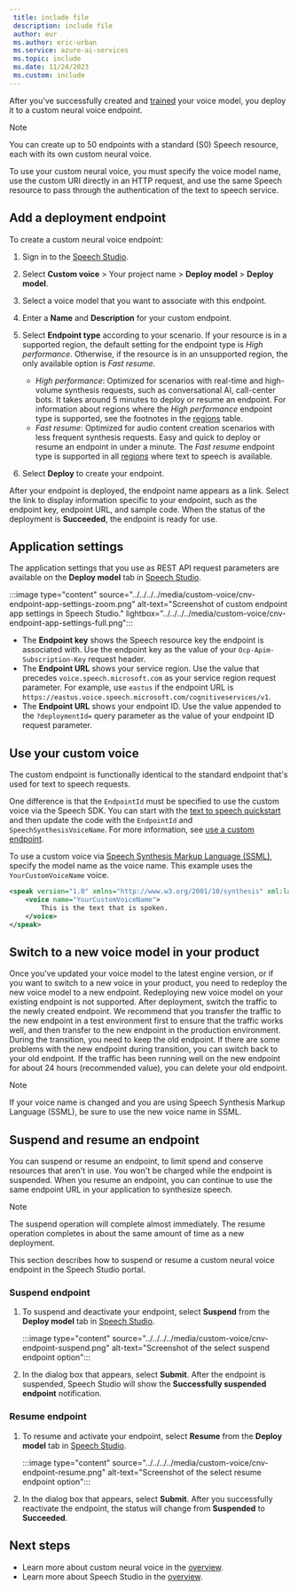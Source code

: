 ```yaml
---
 title: include file
 description: include file
 author: eur
 ms.author: eric-urban
 ms.service: azure-ai-services
 ms.topic: include
 ms.date: 11/24/2023
 ms.custom: include
---
```


After you've successfully created and [trained](../../../../professional-voice-train-voice.md) your voice model, you deploy it to a custom neural voice endpoint. 

> [!NOTE]
> You can create up to 50 endpoints with a standard (S0) Speech resource, each with its own custom neural voice.

To use your custom neural voice, you must specify the voice model name, use the custom URI directly in an HTTP request, and use the same Speech resource to pass through the authentication of the text to speech service.

## Add a deployment endpoint

To create a custom neural voice endpoint:

1. Sign in to the [Speech Studio](https://aka.ms/speechstudio/customvoice).
1. Select **Custom voice** > Your project name > **Deploy model** > **Deploy model**. 
1. Select a voice model that you want to associate with this endpoint.  
1. Enter a **Name** and **Description** for your custom endpoint.
1. Select **Endpoint type** according to your scenario. If your resource is in a supported region, the default setting for the endpoint type is *High performance*. Otherwise, if the resource is in an unsupported region, the only available option is *Fast resume*.
   - *High performance*: Optimized for scenarios with real-time and high-volume synthesis requests, such as conversational AI, call-center bots. It takes around 5 minutes to deploy or resume an endpoint. For information about regions where the *High performance* endpoint type is supported, see the footnotes in the [regions](../../../../regions.md#speech-service) table. 
   - *Fast resume*: Optimized for audio content creation scenarios with less frequent synthesis requests. Easy and quick to deploy or resume an endpoint in under a minute. The *Fast resume* endpoint type is supported in all [regions](../../../../regions.md#speech-service) where text to speech is available.
   
1. Select **Deploy** to create your endpoint.

After your endpoint is deployed, the endpoint name appears as a link. Select the link to display information specific to your endpoint, such as the endpoint key, endpoint URL, and sample code. When the status of the deployment is **Succeeded**, the endpoint is ready for use.

## Application settings

The application settings that you use as REST API request parameters are available on the **Deploy model** tab in [Speech Studio](https://aka.ms/custom-voice-portal).

:::image type="content" source="../../../../media/custom-voice/cnv-endpoint-app-settings-zoom.png" alt-text="Screenshot of custom endpoint app settings in Speech Studio." lightbox="../../../../media/custom-voice/cnv-endpoint-app-settings-full.png":::

* The **Endpoint key** shows the Speech resource key the endpoint is associated with. Use the endpoint key as the value of your `Ocp-Apim-Subscription-Key` request header. 
* The **Endpoint URL** shows your service region. Use the value that precedes `voice.speech.microsoft.com` as your service region request parameter. For example, use `eastus` if the endpoint URL is `https://eastus.voice.speech.microsoft.com/cognitiveservices/v1`.
* The **Endpoint URL** shows your endpoint ID. Use the value appended to the `?deploymentId=` query parameter as the value of your endpoint ID request parameter.

## Use your custom voice

The custom endpoint is functionally identical to the standard endpoint that's used for text to speech requests. 

One difference is that the `EndpointId` must be specified to use the custom voice via the Speech SDK. You can start with the [text to speech quickstart](../../../../get-started-text-to-speech.md) and then update the code with the `EndpointId` and `SpeechSynthesisVoiceName`. For more information, see [use a custom endpoint](../../../../how-to-speech-synthesis.md#use-a-custom-endpoint).

To use a custom voice via [Speech Synthesis Markup Language (SSML)](../../../../speech-synthesis-markup-voice.md#use-voice-elements), specify the model name as the voice name. This example uses the `YourCustomVoiceName` voice. 

```xml
<speak version="1.0" xmlns="http://www.w3.org/2001/10/synthesis" xml:lang="en-US">
    <voice name="YourCustomVoiceName">
        This is the text that is spoken. 
    </voice>
</speak>
```

## Switch to a new voice model in your product

Once you've updated your voice model to the latest engine version, or if you want to switch to a new voice in your product, you need to redeploy the new voice model to a new endpoint. Redeploying new voice model on your existing endpoint is not supported. After deployment, switch the traffic to the newly created endpoint. We recommend that you transfer the traffic to the new endpoint in a test environment first to ensure that the traffic works well, and then transfer to the new endpoint in the production environment. During the transition, you need to keep the old endpoint. If there are some problems with the new endpoint during transition, you can switch back to your old endpoint. If the traffic has been running well on the new endpoint for about 24 hours (recommended value), you can delete your old endpoint. 

> [!NOTE]
> If your voice name is changed and you are using Speech Synthesis Markup Language (SSML), be sure to use the new voice name in SSML.

## Suspend and resume an endpoint

You can suspend or resume an endpoint, to limit spend and conserve resources that aren't in use. You won't be charged while the endpoint is suspended. When you resume an endpoint, you can continue to use the same endpoint URL in your application to synthesize speech. 

> [!NOTE]
> The suspend operation will complete almost immediately. The resume operation completes in about the same amount of time as a new deployment. 

This section describes how to suspend or resume a custom neural voice endpoint in the Speech Studio portal.

### Suspend endpoint

1. To suspend and deactivate your endpoint, select **Suspend** from the **Deploy model** tab in [Speech Studio](https://aka.ms/custom-voice-portal).

   :::image type="content" source="../../../../media/custom-voice/cnv-endpoint-suspend.png" alt-text="Screenshot of the select suspend endpoint option":::

1. In the dialog box that appears, select **Submit**. After the endpoint is suspended, Speech Studio will show the **Successfully suspended endpoint** notification.

### Resume endpoint

1. To resume and activate your endpoint, select **Resume** from the **Deploy model** tab in [Speech Studio](https://aka.ms/custom-voice-portal).

   :::image type="content" source="../../../../media/custom-voice/cnv-endpoint-resume.png" alt-text="Screenshot of the select resume endpoint option":::

1. In the dialog box that appears, select **Submit**. After you successfully reactivate the endpoint, the status will change from **Suspended** to **Succeeded**.

## Next steps

- Learn more about custom neural voice in the [overview](custom-neural-voice.md).
- Learn more about Speech Studio in the [overview](speech-studio-overview.md).

